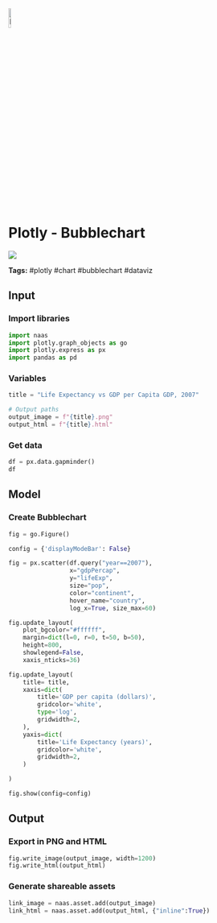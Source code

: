 <img width="10%" alt="Naas" src="https://landen.imgix.net/jtci2pxwjczr/assets/5ice39g4.png?w=160"/>


# Plotly - Bubblechart
<a href="https://app.naas.ai/user-redirect/naas/downloader?url=https://raw.githubusercontent.com/jupyter-naas/awesome-notebooks/master/Plotly/Plotly_Bubblechart.ipynb" target="_parent"><img src="https://naasai-public.s3.eu-west-3.amazonaws.com/open_in_naas.svg"/></a>

**Tags:** #plotly #chart #bubblechart #dataviz

## Input

### Import libraries


```python
import naas
import plotly.graph_objects as go
import plotly.express as px
import pandas as pd
```

### Variables


```python
title = "Life Expectancy vs GDP per Capita GDP, 2007"

# Output paths
output_image = f"{title}.png"
output_html = f"{title}.html"
```

### Get data


```python
df = px.data.gapminder()
df
```

## Model

### Create Bubblechart


```python
fig = go.Figure()

config = {'displayModeBar': False}

fig = px.scatter(df.query("year==2007"),
                 x="gdpPercap", 
                 y="lifeExp", 
                 size="pop", 
                 color="continent", 
                 hover_name="country", 
                 log_x=True, size_max=60)

fig.update_layout(
    plot_bgcolor="#ffffff",
    margin=dict(l=0, r=0, t=50, b=50),
    height=800,
    showlegend=False,
    xaxis_nticks=36)

fig.update_layout(
    title= title,
    xaxis=dict(
        title='GDP per capita (dollars)',
        gridcolor='white',
        type='log',
        gridwidth=2,
    ),
    yaxis=dict(
        title='Life Expectancy (years)',
        gridcolor='white',
        gridwidth=2,
    )

)

fig.show(config=config)
```

## Output

### Export in PNG and HTML


```python
fig.write_image(output_image, width=1200)
fig.write_html(output_html)
```

### Generate shareable assets


```python
link_image = naas.asset.add(output_image)
link_html = naas.asset.add(output_html, {"inline":True})
```
